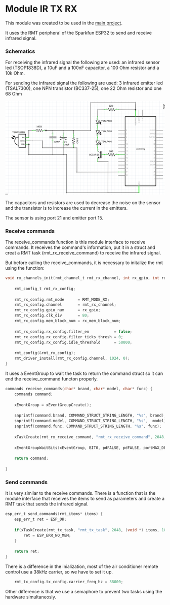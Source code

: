 # Module IR TX RX

This module was created to be used in the [main project](https://github.com/andreyuki/airconditioner-remotecontrol-main).

It uses the RMT peripheral of the Sparkfun ESP32 to send and receive infrared signal.

### Schematics

For receiving the infrared signal the following are used: an infrared sensor led (TSOP1838D), a 10uF and a 100nF capacitor, a 100 Ohm resistor and a 10k Ohm.

For sending the infrared signal the following are used: 3 infrared emitter led (TSAL7300), one NPN transistor (BC337-25), one 22 Ohm resistor and one 68 Ohm

![Schematics](./esquematico.png)

The capacitors and resistors are used to decrease the noise on the sensor and the transistor is to increase the current in the emitters.

The sensor is using port 21 and emitter port 15.

### Receive commands

The receive_commands function is this module interface to receive commands. It receives the command's information, put it in a struct and creat a RMT task (rmt_rx_receive_command) to receive the infrared signal.

But before calling the receive_commands, it is necessary to initalize the rmt using the function:

```C
void rx_channels_init(rmt_channel_t rmt_rx_channel, int rx_gpio, int rx_mem_block_num) {

	rmt_config_t rmt_rx_config;

	rmt_rx_config.rmt_mode      = RMT_MODE_RX;
	rmt_rx_config.channel       = rmt_rx_channel;
	rmt_rx_config.gpio_num      = rx_gpio;
	rmt_rx_config.clk_div       = 80;
	rmt_rx_config.mem_block_num = rx_mem_block_num;

	rmt_rx_config.rx_config.filter_en           = false;
	rmt_rx_config.rx_config.filter_ticks_thresh = 0;
	rmt_rx_config.rx_config.idle_threshold      = 50000;

	rmt_config(&rmt_rx_config);
	rmt_driver_install(rmt_rx_config.channel, 1024, 0);
}
```

It uses a EventGroup to wait the task to return the command struct so it can end the receive_command functon properly.

```C
commands receive_commands(char* brand, char* model, char* func) {
	commands command;

	xEventGroup = xEventGroupCreate();

	snprintf(command.brand, COMMAND_STRUCT_STRING_LENGTH, "%s", brand);
	snprintf(command.model, COMMAND_STRUCT_STRING_LENGTH, "%s",  model);
	snprintf(command.func, COMMAND_STRUCT_STRING_LENGTH, "%s", func);

	xTaskCreate(rmt_rx_receive_command, "rmt_rx_receive_command", 2048, (void*)&command, 10, NULL);

	xEventGroupWaitBits(xEventGroup, BIT0, pdFALSE, pdFALSE, portMAX_DELAY);

	return command;

}
```

### Send commands

It is very similar to the receive commands. There is a function that is the module interface that receives the items to send as parameters and create a RMT task that sends the infrared signal.

```C
esp_err_t send_commands(rmt_items* items) {
	esp_err_t ret = ESP_OK;

	if(xTaskCreate(rmt_tx_task, "rmt_tx_task", 2048, (void *) items, 10, NULL) != pdPASS){
		ret = ESP_ERR_NO_MEM;
	}

	return ret;
}
```

There is a difference in the inialization, most of the air conditioner remote control use a 38kHz carrier, so we have to set it up.

```C
    rmt_tx_config.tx_config.carrier_freq_hz = 38000;
```

Other difference is that we use a semaphore to prevent two tasks using the hardware simultaneosly.


